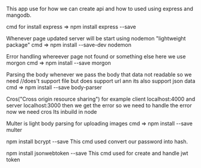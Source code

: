 This app use for how we can create api and how to used using express and mangodb.

cmd for install express => npm install express --save

Whenever page updated server will be start using nodemon "lightweight package"
cmd => npm install --save-dev nodemon

Error handling whereever page not found or something else here we use morgon
cmd => npm install --save morgon

Parsing the body whenever we pass the body that data not readable so we need 
//does't support file but does support url ann its also support json data
cmd => npm install --save body-parser

Cros("Cross origin resource sharing") 
    for example client localhost:4000 and server localhost:3000 then we get the error so we need to handle the error now we need cros
    Its inbuild in node 

Multer is light body parsing for uploading images
cmd => npm install --save multer

npm install bcrypt --save 
This cmd used convert our password into hash.

npm install jsonwebtoken --save
This cmd used for create and handle jwt token